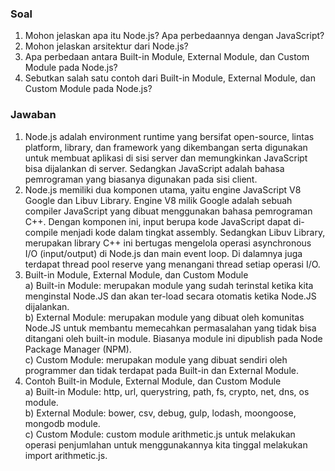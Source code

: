 ### Soal

1. Mohon jelaskan apa itu Node.js? Apa perbedaannya dengan JavaScript?
2. Mohon jelaskan arsitektur dari Node.js?
3. Apa perbedaan antara Built-in Module, External Module, dan Custom Module pada Node.js?
4. Sebutkan salah satu contoh dari Built-in Module, External Module, dan Custom Module pada Node.js?

### Jawaban

1. Node.js adalah environment runtime yang bersifat open-source, lintas platform, library, dan framework yang dikembangan serta digunakan untuk membuat aplikasi di sisi server dan memungkinkan JavaScript bisa dijalankan di server. Sedangkan JavaScript adalah bahasa pemrograman yang biasanya digunakan pada sisi client.
2. Node.js memiliki dua komponen utama, yaitu engine JavaScript V8 Google dan Libuv Library. Engine V8 milik Google adalah sebuah compiler JavaScript yang dibuat menggunakan bahasa pemrograman C++. Dengan komponen ini, input berupa kode JavaScript dapat di-compile menjadi kode dalam tingkat assembly. Sedangkan Libuv Library, merupakan library C++ ini bertugas mengelola operasi asynchronous I/O (input/output) di Node.js dan main event loop. Di dalamnya juga terdapat thread pool reserve yang menangani thread setiap operasi I/O.
3. Built-in Module, External Module, dan Custom Module\
   a) Built-in Module: merupakan module yang sudah terinstal ketika kita menginstal Node.JS dan akan ter-load secara otomatis ketika Node.JS dijalankan.\
   b) External Module: merupakan module yang dibuat oleh komunitas Node.JS untuk membantu memecahkan permasalahan yang tidak bisa ditangani oleh built-in module. Biasanya module ini dipublish pada Node Package Manager (NPM).\
   c) Custom Module: merupakan module yang dibuat sendiri oleh programmer dan tidak terdapat pada Built-in dan External Module.
4. Contoh Built-in Module, External Module, dan Custom Module\
   a) Built-in Module: http, url, querystring, path, fs, crypto, net, dns, os module.\
   b) External Module: bower, csv, debug, gulp, lodash, moongoose, mongodb module.\
   c) Custom Module: custom module arithmetic.js untuk melakukan operasi penjumlahan untuk menggunakannya kita tinggal melakukan import arithmetic.js.

